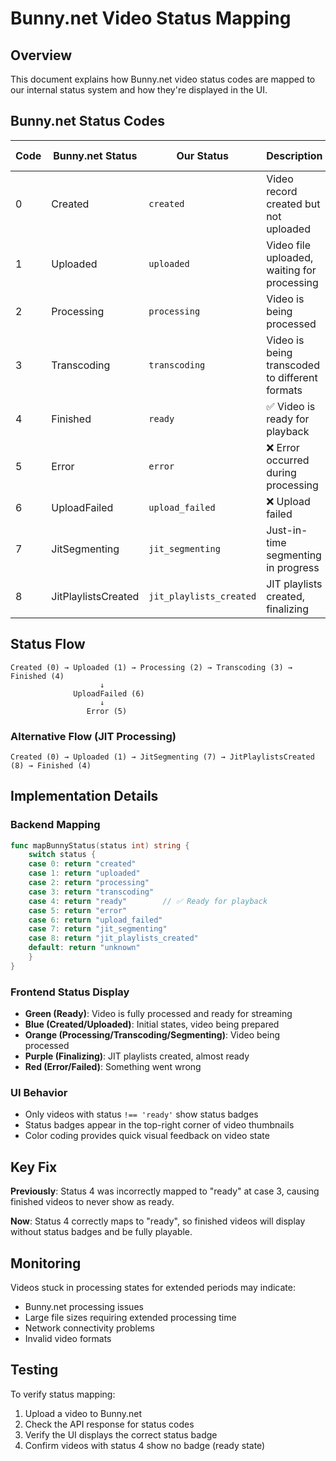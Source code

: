 # Bunny.net Video Status Mapping

## Overview
This document explains how Bunny.net video status codes are mapped to our internal status system and how they're displayed in the UI.

## Bunny.net Status Codes

| Code | Bunny.net Status | Our Status | Description | UI Color | UI Label |
|------|------------------|------------|-------------|----------|----------|
| 0 | Created | `created` | Video record created but not uploaded | Blue | Created |
| 1 | Uploaded | `uploaded` | Video file uploaded, waiting for processing | Blue | Uploaded |
| 2 | Processing | `processing` | Video is being processed | Orange | Processing |
| 3 | Transcoding | `transcoding` | Video is being transcoded to different formats | Orange | Transcoding |
| 4 | Finished | `ready` | ✅ Video is ready for playback | Green | Ready |
| 5 | Error | `error` | ❌ Error occurred during processing | Red | Error |
| 6 | UploadFailed | `upload_failed` | ❌ Upload failed | Red | Upload Failed |
| 7 | JitSegmenting | `jit_segmenting` | Just-in-time segmenting in progress | Orange | Segmenting |
| 8 | JitPlaylistsCreated | `jit_playlists_created` | JIT playlists created, finalizing | Purple | Finalizing |

## Status Flow

```
Created (0) → Uploaded (1) → Processing (2) → Transcoding (3) → Finished (4)
                    ↓
              UploadFailed (6)
                    ↓
                 Error (5)
```

### Alternative Flow (JIT Processing)
```
Created (0) → Uploaded (1) → JitSegmenting (7) → JitPlaylistsCreated (8) → Finished (4)
```

## Implementation Details

### Backend Mapping
```go
func mapBunnyStatus(status int) string {
    switch status {
    case 0: return "created"
    case 1: return "uploaded" 
    case 2: return "processing"
    case 3: return "transcoding"
    case 4: return "ready"        // ✅ Ready for playback
    case 5: return "error"
    case 6: return "upload_failed"
    case 7: return "jit_segmenting"
    case 8: return "jit_playlists_created"
    default: return "unknown"
    }
}
```

### Frontend Status Display
- **Green (Ready)**: Video is fully processed and ready for streaming
- **Blue (Created/Uploaded)**: Initial states, video being prepared
- **Orange (Processing/Transcoding/Segmenting)**: Video being processed
- **Purple (Finalizing)**: JIT playlists created, almost ready
- **Red (Error/Failed)**: Something went wrong

### UI Behavior
- Only videos with status `!== 'ready'` show status badges
- Status badges appear in the top-right corner of video thumbnails
- Color coding provides quick visual feedback on video state

## Key Fix
**Previously**: Status 4 was incorrectly mapped to "ready" at case 3, causing finished videos to never show as ready.

**Now**: Status 4 correctly maps to "ready", so finished videos will display without status badges and be fully playable.

## Monitoring
Videos stuck in processing states for extended periods may indicate:
- Bunny.net processing issues
- Large file sizes requiring extended processing time
- Network connectivity problems
- Invalid video formats

## Testing
To verify status mapping:
1. Upload a video to Bunny.net
2. Check the API response for status codes
3. Verify the UI displays the correct status badge
4. Confirm videos with status 4 show no badge (ready state) 